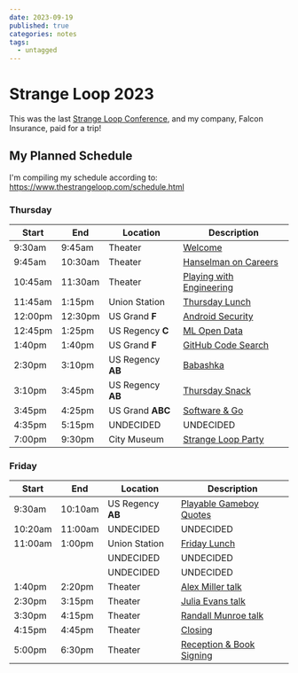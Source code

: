 ```yaml
---
date: 2023-09-19
published: true
categories: notes
tags:
  - untagged
---
```


Strange Loop 2023
===================
This was the last [Strange Loop Conference](https://www.thestrangeloop.com/), and my company, Falcon Insurance, paid for a trip!


My Planned Schedule
-------------------
I'm compiling my schedule according to: https://www.thestrangeloop.com/schedule.html

### Thursday
| Start   | End     | Location          | Description                |
| ------- | ------- | ----------------  | -------------------------- |
|  9:30am |  9:45am | Theater           | [Welcome]                  |
|  9:45am | 10:30am | Theater           | [Hanselman on Careers]     |
| 10:45am | 11:30am | Theater           | [Playing with Engineering] |
| 11:45am |  1:15pm | Union Station     | [Thursday Lunch]           |
| 12:00pm | 12:30pm | US Grand **F**    | [Android Security]         |
| 12:45pm |  1:25pm | US Regency **C**  | [ML Open Data]             |
|  1:40pm |  1:40pm | US Grand **F**    | [GitHub Code Search]       |
|  2:30pm |  3:10pm | US Regency **AB** | [Babashka]                 |
|  3:10pm |  3:45pm | US Regency **AB** | [Thursday Snack]           |
|  3:45pm |  4:25pm | US Grand **ABC**  | [Software & Go]            |
|  4:35pm |  5:15pm | UNDECIDED         | UNDECIDED                  |
|  7:00pm |  9:30pm | City Museum       | [Strange Loop Party]       |

### Friday
| Start   | End     | Location          | Description                |
| ------- | ------- | ----------------  | -------------------------- |
|  9:30am | 10:10am | US Regency **AB** | [Playable Gameboy Quotes]  |
| 10:20am | 11:00am | UNDECIDED         | UNDECIDED                  |
| 11:00am |  1:00pm | Union Station     | [Friday Lunch]             |
|         |         | UNDECIDED         | UNDECIDED                  |
|         |         | UNDECIDED         | UNDECIDED                  |
|  1:40pm |  2:20pm | Theater           | [Alex Miller talk]         |
|  2:30pm |  3:15pm | Theater           | [Julia Evans talk]         |
|  3:30pm |  4:15pm | Theater           | [Randall Munroe talk]      |
|  4:15pm |  4:45pm | Theater           | [Closing]                  |
|  5:00pm |  6:30pm | Theater           | [Reception & Book Signing] |


[Welcome]: https://www.thestrangeloop.com/2023/welcome.html
[Hanselman on Careers]: https://www.thestrangeloop.com/2023/how-to-build-a-meaningful-career.html
[Playing with Engineering]: https://www.thestrangeloop.com/2023/playing-with-engineering.html
[Thursday Lunch]: https://www.thestrangeloop.com/2023/thursday-lunch.html
[Android Security]: https://www.thestrangeloop.com/2023/the-attacker-has-expensive-radio-equipment-but-your-android-phone-is-resilient.html
[ML Open Data]: https://www.thestrangeloop.com/2023/without-open-data-there-is-no-ethical-machine-learning.html
[GitHub Code Search]: https://www.thestrangeloop.com/2023/lessons-from-building-github-code-search.html
[Babashka]: https://www.thestrangeloop.com/2023/babashka-a-meta-circular-clojure-interpreter-for-the-command-line.html
[Thursday Snack]: https://www.thestrangeloop.com/2023/thursday-snack.html
[Software & Go]: https://www.thestrangeloop.com/2023/software-and-the-game-of-go.html
[Strange Loop Party]: https://www.thestrangeloop.com/2023/strange-loop-party.html
[Playable Gameboy Quotes]: https://www.thestrangeloop.com/2023/playable-quotes-for-game-boy-games.html
[Friday Lunch]: https://www.thestrangeloop.com/2023/friday-lunch.html
[Alex Miller talk]: https://www.thestrangeloop.com/2023/a-long-strange-loop.html
[Julia Evans talk]: https://www.thestrangeloop.com/2023/how-to-make-hard-things-easy.html
[Randall Munroe talk]: https://www.thestrangeloop.com/2023/drawing-comics-at-work.html
[Closing]: https://www.thestrangeloop.com/2023/closing.html
[Reception & Book Signing]: https://www.thestrangeloop.com/2023/closing-reception-and-signing.html